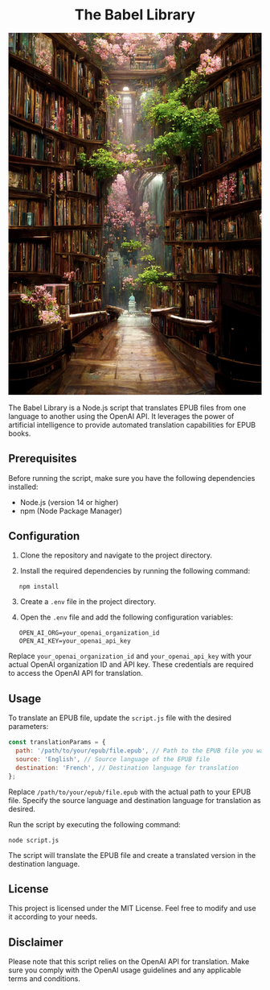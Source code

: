 <div align="center">

<h1 align="center">The Babel Library</h1>

![主界面](./images/cover.png)

</div>
   
The Babel Library is a Node.js script that translates EPUB files from one language to another using the OpenAI API. It leverages the power of artificial intelligence to provide automated translation capabilities for EPUB books.

## Prerequisites

Before running the script, make sure you have the following dependencies installed:

- Node.js (version 14 or higher)
- npm (Node Package Manager)

## Configuration

1. Clone the repository and navigate to the project directory.

2. Install the required dependencies by running the following command:

```
   npm install
```

3. Create a `.env` file in the project directory.

4. Open the `.env` file and add the following configuration variables:

```
   OPEN_AI_ORG=your_openai_organization_id
   OPEN_AI_KEY=your_openai_api_key
```

   Replace `your_openai_organization_id` and `your_openai_api_key` with your actual OpenAI organization ID and API key. These credentials are required to access the OpenAI API for translation.

## Usage

To translate an EPUB file, update the `script.js` file with the desired parameters:

```javascript
const translationParams = {
  path: '/path/to/your/epub/file.epub', // Path to the EPUB file you want to translate
  source: 'English', // Source language of the EPUB file
  destination: 'French', // Destination language for translation
};
```

Replace `/path/to/your/epub/file.epub` with the actual path to your EPUB file. Specify the source language and destination language for translation as desired.

Run the script by executing the following command:

```
node script.js
```

The script will translate the EPUB file and create a translated version in the destination language.

## License

This project is licensed under the MIT License. Feel free to modify and use it according to your needs.

## Disclaimer

Please note that this script relies on the OpenAI API for translation. Make sure you comply with the OpenAI usage guidelines and any applicable terms and conditions.
